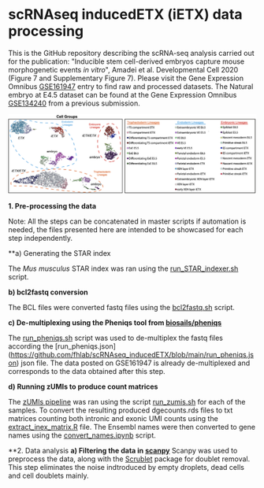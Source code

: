 # scRNAseq inducedETX (iETX) data processing
This is the GitHub repository describing the scRNA-seq analysis carried out for the publication: "Inducible stem cell-derived embryos capture mouse morphogenetic events *in vitro*", Amadei et al. Developmental Cell 2020 (Figure 7 and Supplementary Figure 7). Please visit the Gene Expression Omnibus [GSE161947](https://www.ncbi.nlm.nih.gov/geo/query/acc.cgi?acc=GSE161947) entry to find raw and processed datasets. The Natural embryo at E4.5 dataset can be found at the Gene Expression Omnibus [GSE134240](https://www.ncbi.nlm.nih.gov/geo/query/acc.cgi?acc=GSE134240) from a previous submission.

![alt text](https://github.com/fhlab/scRNAseq_inducedETX/blob/main/UMAP_iETX.png)

**1. Pre-processing the data**

Note: All the steps can be concatenated in master scripts if automation is needed, the files presented here are intended to be showcased for each step independently.

**a) Generating the STAR index

The *Mus musculus* STAR index was ran using the [run_STAR_indexer.sh](https://github.com/fhlab/scRNAseq_inducedETX/blob/main/run_STAR_indexing.sh) script. 

**b) bcl2fastq conversion**

The BCL files were converted fastq files using the [bcl2fastq.sh](https://github.com/fhlab/scRNAseq_inducedETX/blob/main/bcl2fastq.sh) script.

**c) De-multiplexing using the Pheniqs tool from [biosails/pheniqs](https://github.com/biosails/pheniqs)**

The [run_pheniqs.sh](https://github.com/fhlab/scRNAseq_inducedETX/blob/main/run_pheniqs.sh) script was used to de-multiplex the fastq files according the [run_pheniqs.json] (https://github.com/fhlab/scRNAseq_inducedETX/blob/main/run_pheniqs.json) json file. The data posted on GSE161947 is already de-multiplexed and corresponds to the data obtained after this step.

**d) Running zUMIs to produce count matrices**

The [zUMIs pipeline](https://github.com/sdparekh/zUMIs) was ran using the script [run_zumis.sh](https://github.com/fhlab/scRNAseq_inducedETX/blob/main/run_zumis.sh) for each of the samples. To convert the resulting produced dgecounts.rds files to txt matrices counting both intronic and exonic UMI counts using the [extract_inex_matrix.R](https://github.com/fhlab/scRNAseq_inducedETX/blob/main/extract_inex_matrix.R) file. The Ensembl names were then converted to gene names using the [convert_names.ipynb](https://github.com/fhlab/scRNAseq_inducedETX/blob/main/convert_names.ipynb) script.

**2. Data analysis
**a) Filtering the data in [scanpy](https://github.com/theislab/scanpy)**
Scanpy was used to preprocess the data, along with the [Scrublet](https://github.com/AllonKleinLab/scrublet) package for doublet removal. This step eliminates the noise indtroduced by empty droplets, dead cells and cell doublets mainly.
